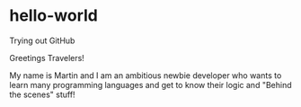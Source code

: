 # hello-world
Trying out GitHub

Greetings Travelers!

My name is Martin and I am an ambitious newbie developer who wants to learn many programming languages
and get to know their logic and "Behind the scenes" stuff!

